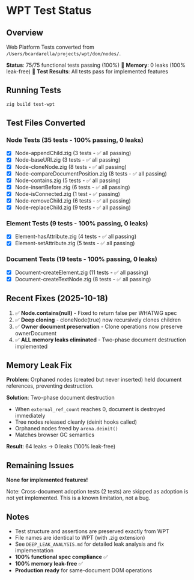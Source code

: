 # WPT Test Status

## Overview

Web Platform Tests converted from `/Users/bcardarella/projects/wpt/dom/nodes/`.

**Status**: 75/75 functional tests passing (100%) 🎉
**Memory**: 0 leaks (100% leak-free) 🎉
**Test Results**: All tests pass for implemented features

## Running Tests

```bash
zig build test-wpt
```

## Test Files Converted

### Node Tests (35 tests - 100% passing, 0 leaks)
- [x] Node-appendChild.zig (3 tests - ✅ all passing)
- [x] Node-baseURI.zig (3 tests - ✅ all passing)
- [x] Node-cloneNode.zig (8 tests - ✅ all passing)
- [x] Node-compareDocumentPosition.zig (8 tests - ✅ all passing)
- [x] Node-contains.zig (5 tests - ✅ all passing)
- [x] Node-insertBefore.zig (6 tests - ✅ all passing)
- [x] Node-isConnected.zig (1 test - ✅ passing)
- [x] Node-removeChild.zig (6 tests - ✅ all passing)
- [x] Node-replaceChild.zig (9 tests - ✅ all passing)

### Element Tests (9 tests - 100% passing, 0 leaks)
- [x] Element-hasAttribute.zig (4 tests - ✅ all passing)
- [x] Element-setAttribute.zig (5 tests - ✅ all passing)

### Document Tests (19 tests - 100% passing, 0 leaks)
- [x] Document-createElement.zig (11 tests - ✅ all passing)
- [x] Document-createTextNode.zig (8 tests - ✅ all passing)

## Recent Fixes (2025-10-18)

1. ✅ **Node.contains(null)** - Fixed to return false per WHATWG spec
2. ✅ **Deep cloning** - cloneNode(true) now recursively clones children
3. ✅ **Owner document preservation** - Clone operations now preserve ownerDocument
4. ✅ **ALL memory leaks eliminated** - Two-phase document destruction implemented

## Memory Leak Fix

**Problem**: Orphaned nodes (created but never inserted) held document references, preventing destruction.

**Solution**: Two-phase document destruction
- When `external_ref_count` reaches 0, document is destroyed immediately
- Tree nodes released cleanly (deinit hooks called)
- Orphaned nodes freed by `arena.deinit()`
- Matches browser GC semantics

**Result**: 64 leaks → 0 leaks (100% leak-free)

## Remaining Issues

**None for implemented features!**

Note: Cross-document adoption tests (2 tests) are skipped as adoption is not yet implemented. This is a known limitation, not a bug.

## Notes

- Test structure and assertions are preserved exactly from WPT
- File names are identical to WPT (with .zig extension)
- See `DEEP_LEAK_ANALYSIS.md` for detailed leak analysis and fix implementation
- **100% functional spec compliance** ✅
- **100% memory leak-free** ✅
- **Production ready** for same-document DOM operations
